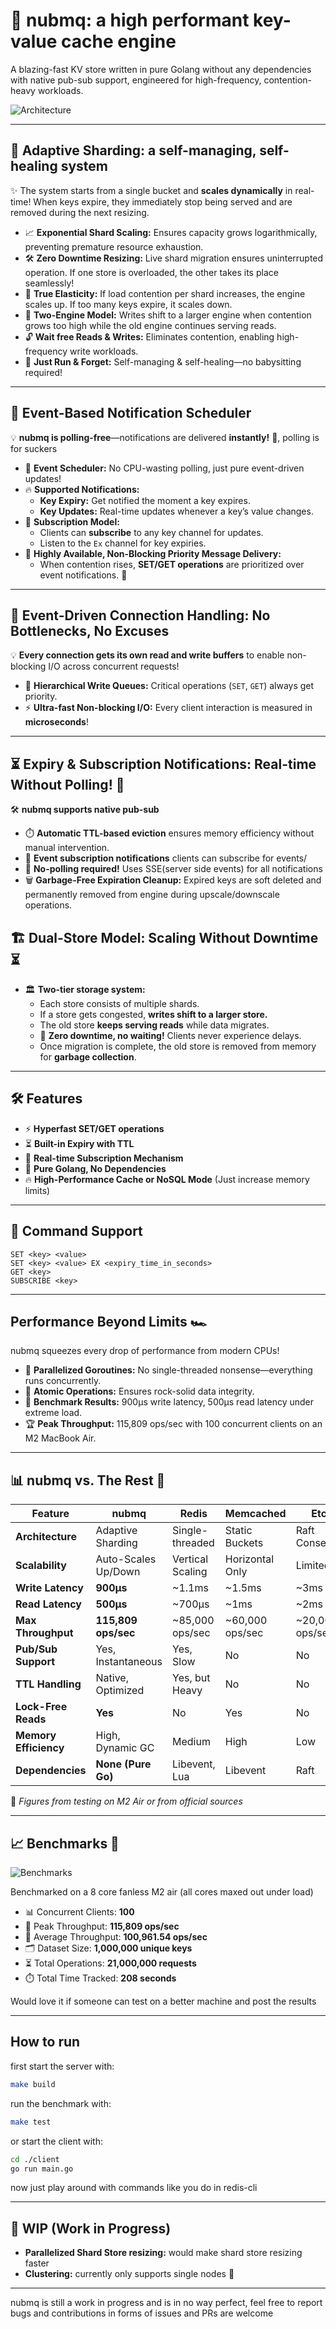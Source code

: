 # 🚀 nubmq: a high performant key-value cache engine

A blazing-fast KV store written in pure Golang without any dependencies with native pub-sub support, engineered for high-frequency, contention-heavy workloads.

![Architecture](https://raw.githubusercontent.com/nubskr/nubmq/master/assets/nubmq_new_.png)

---

## 🧩 Adaptive Sharding: a self-managing, self-healing system

✨ The system starts from a single bucket and **scales dynamically** in real-time! When keys expire, they immediately stop being served and are removed during the next resizing.

- 📈 **Exponential Shard Scaling:** Ensures capacity grows logarithmically, preventing premature resource exhaustion.
- 🛠️ **Zero Downtime Resizing:** Live shard migration ensures uninterrupted operation. If one store is overloaded, the other takes its place seamlessly!
- 🔄 **True Elasticity:** If load contention per shard increases, the engine scales up. If too many keys expire, it scales down.
- 🚀 **Two-Engine Model:** Writes shift to a larger engine when contention grows too high while the old engine continues serving reads.
- 🔓 **Wait free Reads & Writes:** Eliminates contention, enabling high-frequency write workloads.
- 🔮 **Just Run & Forget:** Self-managing & self-healing—no babysitting required!

---

## 🔔 Event-Based Notification Scheduler

💡 **nubmq is polling-free**—notifications are delivered **instantly!** 📨, polling is for suckers

- 🎯 **Event Scheduler:** No CPU-wasting polling, just pure event-driven updates!
- 🔥 **Supported Notifications:**
  - **Key Expiry:** Get notified the moment a key expires.
  - **Key Updates:** Real-time updates whenever a key’s value changes.
- 📡 **Subscription Model:**
  - Clients can **subscribe** to any key channel for updates.
  - Listen to the `Ex` channel for key expiries.
- 💨 **Highly Available, Non-Blocking Priority Message Delivery:**
  - When contention rises, **SET/GET operations** are prioritized over event notifications. 🚦

---

## 🔗 Event-Driven Connection Handling: No Bottlenecks, No Excuses

💡 **Every connection gets its own read and write buffers** to enable non-blocking I/O across concurrent requests! 

- 🚦 **Hierarchical Write Queues:** Critical operations (`SET`, `GET`) always get priority.
- ⚡ **Ultra-fast Non-blocking I/O:** Every client interaction is measured in **microseconds**!

---

## ⏳ Expiry & Subscription Notifications: Real-time Without Polling! 🚀

🛠️ **nubmq supports native pub-sub** 

- ⏱️ **Automatic TTL-based eviction** ensures memory efficiency without manual intervention.
- 🔄 **Event subscription notifications** clients can subscribe for events/
- 🚫 **No-polling required!** Uses SSE(server side events) for all notifications
- 🗑️ **Garbage-Free Expiration Cleanup:** Expired keys are soft deleted and permanently removed from engine during upscale/downscale operations.

## 🏗️ Dual-Store Model: Scaling Without Downtime ⏳

- 🏛️ **Two-tier storage system:**
  - Each store consists of multiple shards.
  - If a store gets congested, **writes shift to a larger store.** 
  - The old store **keeps serving reads** while data migrates.
  - 🛑 **Zero downtime, no waiting!** Clients never experience delays.
  - Once migration is complete, the old store is removed from memory for **garbage collection**.

---

## 🛠 Features

- ⚡ **Hyperfast SET/GET operations** 
- ⏳ **Built-in Expiry with TTL** 
- 📡 **Real-time Subscription Mechanism** 
- 📝 **Pure Golang, No Dependencies** 
- 🔥 **High-Performance Cache or NoSQL Mode** (Just increase memory limits)

---

## 📝 Command Support 

```plaintext
SET <key> <value>
SET <key> <value> EX <expiry_time_in_seconds>
GET <key>
SUBSCRIBE <key>
```

---

## Performance Beyond Limits 🏎️

nubmq squeezes every drop of performance from modern CPUs!

- 🔄 **Parallelized Goroutines:** No single-threaded nonsense—everything runs concurrently.
- 🔗 **Atomic Operations:** Ensures rock-solid data integrity.
- 🚀 **Benchmark Results:** 900µs write latency, 500µs read latency under extreme load.
- 🏆 **Peak Throughput:** 115,809 ops/sec with 100 concurrent clients on an M2 MacBook Air.

---

## 📊 nubmq vs. The Rest 🤖

| Feature                | nubmq                 | Redis             | Memcached        | Etcd            |
|------------------------|----------------------|-------------------|-----------------|----------------|
| **Architecture**       | Adaptive Sharding   | Single-threaded  | Static Buckets  | Raft Consensus |
| **Scalability**        | Auto-Scales Up/Down | Vertical Scaling | Horizontal Only | Limited        |
| **Write Latency**      | **900µs**           | ~1.1ms           | ~1.5ms          | ~3ms           |
| **Read Latency**       | **500µs**           | ~700µs           | ~1ms            | ~2ms           |
| **Max Throughput**     | **115,809 ops/sec** | ~85,000 ops/sec  | ~60,000 ops/sec | ~20,000 ops/sec |
| **Pub/Sub Support**    | Yes, Instantaneous  | Yes, Slow        | No              | No             |
| **TTL Handling**       | Native, Optimized   | Yes, but Heavy   | No              | No             |
| **Lock-Free Reads**    | **Yes**             | No               | Yes             | No             |
| **Memory Efficiency**  | High, Dynamic GC    | Medium           | High            | Low            |
| **Dependencies**       | **None (Pure Go)**  | Libevent, Lua    | Libevent        | Raft           |

📌 *Figures from testing on M2 Air or from official sources*

---

## 📈 Benchmarks 🚀

![Benchmarks](https://raw.githubusercontent.com/nubskr/nubskr.github.io/f3db48f2c4e6ccb95a04a3348da79678d8ae579d/_posts/ThroughputBench.png)

Benchmarked on a 8 core fanless M2 air (all cores maxed out under load)

- 📊 Concurrent Clients: **100**
- 🎯 Peak Throughput: **115,809 ops/sec**
- 📌 Average Throughput: **100,961.54 ops/sec**
- 🗂️ Dataset Size: **1,000,000 unique keys**
- ⏳ Total Operations: **21,000,000 requests**
- ⏱️ Total Time Tracked: **208 seconds**

Would love it if someone can test on a better machine and post the results

---

## How to run

first start the server with:

```bash
make build
```

run the benchmark with:

```bash
make test
```

or start the client with:

```bash
cd ./client
go run main.go
```

now just play around with commands like you do in redis-cli

---

## 🔨 WIP (Work in Progress)

- **Parallelized Shard Store resizing:** would make shard store resizing faster
- **Clustering:** currently only supports single nodes 🤖

---

nubmq is still a work in progress and is in no way perfect, feel free to report bugs and contributions in forms of issues and PRs are welcome
